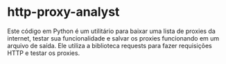 # http-proxy-analyst
Este código em Python é um utilitário para baixar uma lista de proxies da internet, testar sua funcionalidade e salvar os proxies funcionando em um arquivo de saída. Ele utiliza a biblioteca requests para fazer requisições HTTP e testar os proxies.
